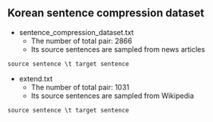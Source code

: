 Korean sentence compression dataset
-----------------------------------

* sentence_compression_dataset.txt
  * The number of total pair: 2866
  * Its source sentences are sampled from news articles
```
source sentence \t target sentence
```

* extend.txt
  * The number of total pair: 1031
  * Its source sentences are sampled from Wikipedia
```
source sentence \t target sentence
```

